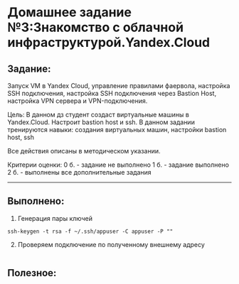 # **Домашнее задание №3:Знакомство с облачной инфраструктурой.Yandex.Cloud**

## **Задание:**
Запуск VM в Yandex Cloud, управление правилами фаервола, настройка SSH подключения, настройка SSH подключения через Bastion Host, настройка VPN сервера и VPN-подключения.

Цель:
В данном дз студент создаст виртуальные машины в Yandex.Cloud. Настроит bastion host и ssh. В данном задании тренируются навыки: создания виртуальных машин, настройки bastion host, ssh

Все действия описаны в методическом указании.

Критерии оценки:
0 б. - задание не выполнено 1 б. - задание выполнено 2 б. - выполнены все дополнительные задания

---

## **Выполнено:**
1. Генерация пары ключей
```
ssh-keygen -t rsa -f ~/.ssh/appuser -C appuser -P ""
```

2. Проверяем подключение по полученному внешнему адресу
```
```

## **Полезное:**
